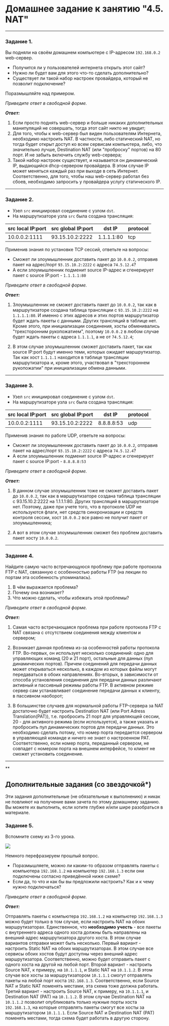 # Домашнее задание к занятию "4.5. NAT"

---

### Задание 1. 

Вы подняли на своём домашнем компьютере с IP-адресом `192.168.0.2` web-сервер.

* Получится ли у пользователей интернета открыть этот сайт?
* Нужно ли будет вам для этого что-то сделать дополнительно?
* Существует ли такой набор настроек провайдера, который не позволит подключение?
 
Поразмышляйте над примером.

*Приведите ответ в свободной форме.*

***Ответ:***

1. Если просто поднять web-сервер и больше никаких дополнительных манипуляций не совершать, тогда этот сайт никто не увидит;
2. Для того, чтобы к web-сервер был виден пользователям Интернета, необходимо настроить NAT. В частности, либо статический NAT, но тогда будет открыт доступ ко всем сервисам компьютера, либо, что значительно лучше, Destination NAT (или "проброску" портов) на 80 порт. И не забыть включить службу web-сервера;
3. Такой набор настроек существует, и называется он динамический IP, выдающийся dhcp-сервером провайдера. В этом случае IP может меняться каждый раз при выходе в сеть Интернет. Соответственно, для того, чтобы наш web-сервер работал без сбоев, необходимо запросить у провайдера услугу статического IP.

---

### Задание 2. 

- Узел `src` инициировал соединение с узлом `dst`.
- На маршрутизаторе узла `src` была создана трансляция:


| src local IP:port | src global IP:port | dst IP | protocol
| -------- | -------- | -------- | -------- |
| 10.0.0.2:1111     | 93.15.10.2:2222     | 1.1.1.1:80     |tcp|

Применив знания по установке TCP сессий, ответьте на вопросы:
* Сможет ли злоумышленник доставить пакет до `10.0.0.2`, отправив пакет на адрес/порт `93.15.10.2:2222` с адреса `74.5.12.4`?
* А если злоумышленник подменит source IP-адрес и сгенерирует пакет с source IP:port - `1.1.1.1:80`

*Приведите ответ в свободной форме.*

***Ответ:***

1. Злоумышленник не сможет доставить пакет до `10.0.0.2`, так как в маршрутизаторе создана таблица трансляции с `93.15.10.2:2222` на `1.1.1.1:80`. И именно с этих адресов и этих портов маршрутизатор будет ждать пакеты с данными. Других трансляций в таблице нет. Кроме этого, при инициализации соединения, хосты обменивались "трехсторонним рукопожатием", поэтому `10.0.0.2` в любом случае будет ждать пакеты с адреса `1.1.1.1`, а не от `74.5.12.4`;

2. В этом случае злоумышленник сможет доставить пакет, так как source IP:port будут именно теми, которых ожидает маршрутизатор. Так как хост `1.1.1.1` находится в таблице трансляции маршрутизатора и, кроме этого, участвовал в "трехстороннем рукопожатии" при инициализации обмена данными.

---

### Задание 3. 

- Узел `src` инициировал соединение с узлом `dst`.
- На маршрутизаторе узла `src` была создана трансляция:


| src local IP:port | src global IP:port | dst IP | protocol
| -------- | -------- | -------- | -------- |
| 10.0.0.2:1111     | 93.15.10.2:2222     | 8.8.8.8:53     |udp|

Применив знания по работе UDP, ответьте на вопросы:
* Сможет ли злоумышленник доставить пакет до `10.0.0.2`, отправив пакет на адрес/порт `93.15.10.2:2222` с адреса `74.5.12.4`?
* А если злоумышленник подменит source IP-адрес и сгенерирует пакет с source IP:port - `8.8.8.8:53`

*Приведите ответ в свободной форме.*

***Ответ:***

1. В данном случае злоумышленник тоже не сможет доставить пакет до `10.0.0.2`, так как в маршрутизаторе создана таблица трансляции с 93.15.10.2:2222 на 1.1.1.1:80. Других трансляций в маршрутизаторе нет. Поэтому, даже при учете того, что в протоколе UDP не используются флаги, нет средств синхронизации и средств контроля сессии, хост `10.0.0.2` все равно не получит пакет от злоумышленника;

2. А вот в этом случае злоумышленник сможет без проблем доставить пакет хосту `10.0.0.2`.

---

### Задание 4. 

Найдите самую часто встречающуюся проблему при работе протокола FTP с NAT, связанную с особенностью работы FTP (на лекции по портам эта особенность упоминалась).

1. В чём выражается проблема?
2. Почему она возникает?
3. Что можно сделать, чтобы избежать этой проблемы?

*Приведите ответ в свободной форме.*

***Ответ:***

1. Самая часто встречающаяся проблема при работе протокола FTP с NAT связана с отсутствием соединения между клиентом и сервером;

2. Возникает данная проблема из-за особенностей работы протокола FTP. Во-первых, он использует несколько соединений: одно для управляющих команд (20 и 21 порт), остальные для данных (пул динамических портов). Причем соединений для передачи данных может открываться несколько, в каждом из которых файлы могут передаваться в обоих направлениях. Во-вторых, в зависимости от способа установления соединения для передачи данных различают активный и пассивный режимы работы FTP. В активном режиме сервер сам устанавливает соединение передачи данных к клиенту, в пассивном наоборот;

3. В большинстве случаев для нормальной работы FTP-сервера за NAT достаточно будет настроить Destination NAT (или Port Adress Translation(PAT)), т.е. пробросить 21 порт для управляющей сессии, 20 - для активного режима (если используется), а также указать и пробросить пул динамических портов для передачи данных. Это необходимо сделать потому, что номер порта передается сервером в управляющей команде и ничего не знает о настроенном PAT. Соответственно, если номер порта, переданный сервером, не совпадет с номером порта на внешнем интерфейсе, то клиент не сможет установить соединение.

---

**

## Дополнительные задания (со звездочкой*)
Эти задания дополнительные (не обязательные к выполнению) и никак не повлияют на получение вами зачета по этому домашнему заданию. Вы можете их выполнить, если хотите глубже и/или шире разобраться в материале.


### Задание 5. 

Вспомните схему из 3-го урока.

![](https://i.imgur.com/fOE0vdh.png)

Немного перефразируем прошлый вопрос.

 - Поразмышляете, можно ли каким-то образом отправлять пакеты с компьютера `192.168.1.2` на компьютер `192.168.1.3` если они подключены согласно приведённой ниже схеме?
 - Если да, то что и как бы вы предложили настроить? Как и к чему нужно подключаться?

*Приведите ответ в свободной форме.*

***Ответ:***

Отправлять пакеты с компьютера `192.168.1.2` на компьютер `192.168.1.3` можно будет только в том случае, если настроить NAT на обоих маршрутизаторах. Единственное, что **необходимо учесть** - все пакеты с внутреннего адреса одного хоста должны быть направлены на внешний адрес маршрутизатора другого хоста. В этом случае вариантов отправки может быть несколько. Первый вариант - настроить Static NAT на обоих маршрутизаторах. В этом случае все сервисы обоих хостов будут доступны через внешний адрес маршрутизатора. Соответственно, можно будет отправить пакет с одного хоста на другой на любой порт. Второй вариант - настроить Source NAT, к примеру, на `10.1.1.1`, и Static NAT на `10.1.1.2`. В этом случае все хосты за маршрутизатором `10.1.1.1` смогут отправлять пакеты на любой порт хоста `192.168.1.3`. Соответственно, если Source NAT и Static NAT поменять местами, эта схема тоже должна работать. Третий вариант - настроить Source NAT, к примеру, на `10.1.1.1`, и Destination NAT (PAT) на `10.1.1.2`. В этом случае Destination NAT на `10.1.1.2` позволит опубликовать только нужные порты хоста `192.168.1.3`, на которые отправлять пакеты смогут все хосты за маршрутизатором `10.1.1.1`. Если Source NAT и Destination NAT (PAT) поменять местами, тогда схема будет работать в другую сторону.